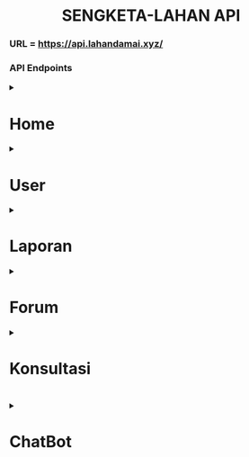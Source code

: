 <h1 style="text-align: center;">SENGKETA-LAHAN API</h1>

### URL = https://api.lahandamai.xyz/

### **API Endpoints**
<details> 
<summary><h1>Home</h1></summary>

### 1. Get Home Content 
- **Deskripsi** : Mendapatkan konten halaman utama. Konten tersebut terdiri dari jumlah laporan per bulan untuk tahun berjalan dan daftar postingan edukasi terbaru.    
- **URL**: `/api/home/get`   
- **Method**: `GET`   

#### Response
```json
{
    "data": {
        "photo_profile": "url photo profile",
        "jumlah_laporan": {
            "0": 1,
            "1": 0,
            "2": 0,
            "3": 0,
            "4": 0,
            "5": 10,
            "6": 0,
            "7": 0,
            "8": 0,
            "9": 0,
            "10": 0,
            "11": 0,
        },
            
        "edukasi": [
            {
                "id": "uuid",
                "judul": "string",
                "deskripsi": "string",
                "isi": "string",
                "publisher": "string",
                "tanggal_upload": "2024-06-10T00:00:00.000Z",
                "sumber": "string",
                "isRecommended": "boolean",
                "fotos": [
                    "https://example.com/foto1.jpg",
                    ...
                ]
            },
            ...
        ]
    }
}
```
</details>

<details>
  <summary><h1>User</h1></summary>

### **1. Register User**
- **URL**: `/api/users/register`
- **Method**: `POST`
- **Body**:
  ```json
  {
    "email": "string",
    "nama": "string",
    "alamat": "string",
    "nik": "string",
    "password": "string",
    "tanggal_lahir": "string"
  }
  ```
- **Success Response**:
  - **Code**: `200 OK`
  - **Content**:
    ```json
    {
      "data": {
        "email": "string",
        "nama": "string"
      }
    }
    ```
- **Error Response**:
  - **Code**: `400 Bad Request`
  - **Content**: `email atau NIK sudah ada`

### **2. Login User**
- **URL**: `/api/users/login`
- **Method**: `POST`
- **Body**:
  ```json
  {
    "email": "string",
    "password": "string"
  }
  ```
- **Success Response**:
  - **Code**: `200 OK`
  - **Content**:
    ```json
    {
      "data": {
        "token": "string",
        "nama": "string",
        "role": "string",
        "email": "string",
        "nik": "string"
      }
    }
    ```
  - **Cookie**: `token` (httpOnly)
- **Error Response**:
  - **Code**: `401 Unauthorized`
  - **Content**: `email or password wrong`

### **3. Get Current User**
- **URL**: `/api/users/current`
- **Method**: `GET`
- **Headers**:
  - **Cookie**: `token=string`
- **Success Response**:
  - **Code**: `200 OK`
  - **Content**:
    ```json
    {
      "data": {
        "email": "string",
        "nama": "string",
        "alamat": "string",
        "nik": "string",
        "tanggal_lahir": "string"
      }
    }
    ```
- **Error Response**:
  - **Code**: `404 Not Found`
  - **Content**: `User tidak ditemukan`


### 4. Get All User
- **URL**: `/api/users/get/all`
- **Method**: `GET`
- **Headers**:
  - **Authorization**: Bearer <token>
- **Success Response**:
  - **Code**: `200 OK`
  - **Content**:

### 5. Update User
- **URL**: `/api/users/update`
- **Method**: `PUT`
- **Description**: memperbarui detail pengguna termasuk foto profil dengan pembaruan satu gambar profil per permintaan.
- **Headers**:
  - **Content-Type**: multipart/form-data
- **Success Response**:
  - **Code**: `200 OK`   

#### Body
- **Multipart/Form-Data**: 
  - `files`: (opsional) File gambar profil untuk diunggah.
  - Detail pengguna lainnya sebagai field JSON.

- **Request**
  ```json
  {
    "email": "string",
    "nama": "string",
    "alamat": "string",
    "nik": "string",
    "tanggal_lahir": "string",
    "foto": [<file>]
  }
  ```

- **Response**
  - Success (200)
  ```json
  {
    "data": {
      "email": "string",
      "role": "string",
      "nama": "string",
      "alamat": "string",
      "nik": "string",
      "tanggal_lahir": "string",
      "foto": "string"
    }
  }
  ```

- **Errors**
  - **400 Bad Request**
    - If more than one file is uploaded:
      ```json
      {
        "error": "only one file allowed"
      }
      ```
  - **401 Unauthorized**
    - If the user is not authenticated.
  - **500 Internal Server Error**
    - If there is a server-side error during the update process.




### 6. Update User Role 
- **URL**: `/api/users/update/role`
- **Description** : mengganti peran pengguna, jika pengguna umum maka menjadi admin dan jika admin maka menjadi pengguna umum
- **Method**: `PUT`
- **Body**:
  ```json
  {}
  ```
- **Success Response**:
  - **Code**: `200 OK`
  - **Content**:
    ```json
    {
      "data": {
        "email": "string",
        "role": "string"
      }
    }
    ```

### 7. get other user by nik
- **URL**: `/api/users/:nik/get/`
- **Description** : Dapatkan detail pengguna berdasarkan nik
- **Method**: `GET`
- **Reqeuest Parameter**: (nik) NIK user
- hanya dapat dipanggil oleh user role admin
- **Success Response**:
  - **Code**: `200 OK`
  - **Content**:
    ```json
    {
      "data": {
          "email": "string",
          "nama": "string",
          "alamat": "string",
          "nik": "string",
          "tanggal_lahir": "string",
          "role": "string",
          "foto": "https://storage.googleapis.com/lahan-damai/example-example.jpg"
      }
    }
    ```

</details>

<details> 
<summary><h1>Laporan</h1></summary>

### 1. Create Laporan
- **url:** `/api/laporan/create`  
- **Method:** `POST`  
- **Description:** Membuat laporan baru.  
- **Headers:**  
  - `Authorization: Bearer <token>`  
  - `Content-Type: multipart/form-data`

**Request Body:**
```json
{
  "no_sertifikat": "string",
  "deskripsi": "string",
  "latitude": "float",
  "longitude": "float",
  "proses_laporan": "string",
  "foto": [<file1>, <file2>, ...],
  "tanggal_lapor": "string"
}
```

    **Note:**
    - `tanggal_lapor` Jika tidak diberikan maka akan diisi dengan tanggal saat ini.


**Responses:**
- `200 OK`: Laporan berhasil dibuat.
```json
{
  "data": {
    "latitude": "string",
    "longitude": "string",
    "no_sertifikat": "string",
    "user_nik": "string",
    "deskripsi": "string",
    "proses_laporan": "string",
    "tanggal_lapor": "string"
  }
}
```
- `400 Bad Request`: Permintaan tidak valid.
- `500 Internal Server Error`: Kesalahan server.

---

### 2. Get Koordinat Laporan
- **url:** `/api/map/get`  
- **Method:** `GET`  
- **Description:** Mendapatkan koordinat semua laporan milik pengguna. jika admin, maka akan mengembalikan semua koordinat yang ada di database.  
- **Headers:**  
  - `Authorization: Bearer <token>`

**Responses:**
- `200 OK`: Berhasil mendapatkan koordinat.
```json
{
  "data": [
    {
      "no_sertifikat": "string",
      "latitude": "float",
      "longitude": "float"
    },
    ...
  ]
}
```
- `500 Internal Server Error`: Kesalahan server.

---

### 3. Get Laporan
- **url:** `/api/laporan/:user_nik/:no_sertifikat/get`  
- **Method:** `GET`  
- **Description:** Mendapatkan laporan berdasarkan nomor sertifikat dan nik user pelapor.  
- **Headers:**  
  - `Authorization: Bearer <token>`
**Responses:**
- `200 OK`: Berhasil mendapatkan laporan.
```json

{
    "data": {
        "latitude": -6.966150271,
        "longitude": 107.6612558,
        "no_sertifikat": "10.15.2...",
        "user_nik": "123456...",
        "deskripsi": "Tanah atas nama Coki, meng...",
        "proses_laporan": "Diproses",
        "tanggal_lapor": "2024-05-04T...",
        "fotos": ["https://storage.go ...."],
        "is_voted": false,
        "vote": 10, // jumlah vote
        "id": "ewradf",
        "komentar_sengketa": [
            {
                "comment": "isi komen",
                "id": "704ed6f1-cd...",
                "user": {
                    "nama": "Daf...",
                    "nik": "1234..",
                    "foto": "https://storage.go..."
                }
            }
        ],
        "count_lapor": 1 // jumlah laporan yang memiliki no sertifikat yang sama
    }
}

```
- `404 Not Found`: Laporan tidak ditemukan.
- `500 Internal Server Error`: Kesalahan server.

---

### 4. Delete Laporan
- **url:** `/api/laporan/delete`  
- **Method:** `DELETE`  
- **Description:** Menghapus laporan berdasarkan nomor sertifikat.  
- **Headers:**  
  - `Authorization: Bearer <token>`

**Request Body:**
```json
{
  "no_sertifikat": "string",
  "user_nik": "string"
}
```

**Responses:**
- `200 OK`: Laporan berhasil dihapus.
```json
{
  "data": "success"
}

```
- `404 Not Found`: Laporan tidak ditemukan.
- `500 Internal Server Error`: Kesalahan server.

---

### 5. Update Laporan
- **url:** `/api/laporan/update`  
- **Method:** `PUT`  
- **Description:** Memperbarui laporan berdasarkan nomor sertifikat.  
- **Headers:**  
  - `Authorization: Bearer <token>`

**Request Body:**
```json
{
  "no_sertifikat": "string",
  "user_nik": "string",
  "deskripsi": "string",
  "latitude": "float",
  "longitude": "float",
  "proses_laporan": "string",
  "tanggal_lapor": "string"
}
```

**Responses:**
```json
{
  "data": {
    "no_sertifikat": "string",
    "deskripsi": "string",
    "latitude": "string",
    "longitude": "string",
    "proses_laporan": "string",
    "tanggal_lapor": "string", 
    "user_nik": "string"
  }
}
```
- `200 OK`: Laporan berhasil diperbarui.
- `404 Not Found`: Laporan tidak ditemukan.
- `400 Bad Request`: Permintaan tidak valid.
- `500 Internal Server Error`: Kesalahan server.

---

### 6. Delete Laporan Photos
- **url:** `/api/laporan/photos/delete`  
- **Method:** `DELETE`  
- **Description:** Menghapus semua foto terkait laporan berdasarkan nomor sertifikat.  
- **Headers:**  
  - `Authorization: Bearer <token>`

**Request Body:**
```json
{
  "no_sertifikat": "string",
  "user_nik": "string"
}
```

**Responses:**
```json
{
  "data": "success"
}
```
- `200 OK`: Foto laporan berhasil dihapus.
- `404 Not Found`: Laporan atau foto tidak ditemukan.
- `500 Internal Server Error`: Kesalahan server.

---

### 7. Add Photos to Laporan
- **url:** `/api/laporan/photos/add`  
- **Method:** `PUT`  
- **Description:** Menambahkan foto ke laporan berdasarkan nomor sertifikat.  
- **Headers:**  
  - `Authorization: Bearer <token>`
  - `Content-Type: multipart/form-data`

**Request Body:**
```json
{
  "no_sertifikat": "string",
  "user_nik": "string",
  "files": [<file1>, <file2>, ...]
}
```

**Responses:**
```json
{
  "data": "success"
}
```
- `200 OK`: Foto berhasil ditambahkan.
- `404 Not Found`: Laporan tidak ditemukan.
- `400 Bad Request`: Permintaan tidak valid.
- `500 Internal Server Error`: Kesalahan server.

### 8. Get All Laporan Sengketa
**Endpoint:** `/api/laporan/get/all`  
**Method:** `GET`  
**Description:** Mendapatkan semua laporan sengketa yang tersimpan, diurutkan berdasarkan tanggal lapor dari yang terbaru.  
**Headers:**  
- `Authorization: Bearer <token>`

**Responses:**
- `200 OK`: Berhasil mendapatkan semua laporan sengketa.
```json
{
  "data": [
      {
          "latitude": -6....,
          "longitude": 106...,
          "no_sertifikat": "10.15.22...",
          "user_nik": "1234567...",
          "deskripsi": "Tanah atas nama muh..",
          "proses_laporan": "Diproses",
          "tanggal_lapor": "2024-06-...",
          "vote": 1,
          "id": "pun..",
          "fotos": [
              "https://stora..."
          ],
          "komentar_sengketa": [
            {
                "comment": "isi komen",
                "id": "704ed6f1-cd...",
                "user": {
                    "nama": "Daf...",
                    "nik": "1234..",
                    "foto": "https://storage.go..."
                }
            }
          ],
          "is_voted": false
      },
    ...
  ]
}
```

- `500 Internal Server Error`: Kesalahan server.

---

### 9. Get Laporan Sengketa Milik User
**Endpoint:** `/api/laporan/get/user/`  
**Method:** `GET`  
**Description:** Mendapatkan semua laporan sengketa yang terkait dengan pengguna.
**Headers:**  
- `Authorization: Bearer <token>`

**Request:**
```json
{
  "user_nik": "string" // opsional
}
```

**Responses:**
```json
{
  "data": [
      {
          "latitude": -6....,
          "longitude": 106...,
          "no_sertifikat": "10.15.22...",
          "user_nik": "1234567...",
          "deskripsi": "Tanah atas nama muh..",
          "proses_laporan": "Diproses",
          "tanggal_lapor": "2024-06-...",
          "vote": 1,
          "id": "pun..",
          "fotos": [
              "https://stora..."
          ],
          "komentar_sengketa": [
            {
                "comment": "isi komen",
                "id": "704ed6f1-cd...",
                "user": {
                    "nama": "Daf...",
                    "nik": "1234..",
                    "foto": "https://storage.go..."
                }
            }
          ],
          "is_voted": false
      },
    ...
  ]
}
```

### 10. mendapatkan seluruh Laporan Sengketa berdasarkan jumlah vote
**Endpoint:** `/api/laporan/get/by/vote`  
**Method:** `GET`  
**Headers:**  
- `Authorization: Bearer <token>`

**Responses:**
```json
{
  "data": [
      {
          "latitude": -6....,
          "longitude": 106...,
          "no_sertifikat": "10.15.22...",
          "user_nik": "1234567...",
          "deskripsi": "Tanah atas nama muh..",
          "proses_laporan": "Diproses",
          "tanggal_lapor": "2024-06-...",
          "vote": 1,
          "id": "pun..",
          "fotos": [
              "https://stora..."
          ],
          "komentar_sengketa": [
            {
                "comment": "isi komen",
                "id": "704ed6f1-cd...",
                "user": {
                    "nama": "Daf...",
                    "nik": "1234..",
                    "foto": "https://storage.go..."
                }
            }
          ],
          "is_voted": false
      },
    ...
  ]
}
```

### 11. menambahkan vote ke laporan sengketa
**Endpoint:** `/api/laporan/vote`  
**Method:** `POST`  
**Headers:**  
- `Authorization: Bearer <token>`

**Request:**
```json
{
  "no_sertifikat": "string", 
  "user_nik": "string" // nik milik pelapor bukan milik voter
}
```
**Responses:**
```json
{
    "data": "success"
}
```

### 12. menghapus vote ke laporan sengketa
**Endpoint:** `/api/laporan/unvote`  
**Method:** `DELETE`  
**Headers:**  
- `Authorization: Bearer <token>`

**Request:**
```json
{
  "no_sertifikat": "string", 
  "user_nik": "string" // nik milik pelapor bukan milik voter
}
```
**Responses:**
```json
{
    "data": "success"
}
```

### 13. menambahkan comment ke laporan sengketa
**Endpoint:** `/api/laporan/comment/add`  
**Method:** `POST`  
**Headers:**  
- `Authorization: Bearer <token>`

**Request:**
```json
{
  "no_sertifikat": "string", 
  "user_nik": "string", // nik milik pelapor bukan milik voter
  "comment": "string" // isi comment
}
```
**Responses:**
```json
{
    "data": {
        "user_commenter_nik": "user_commenter_nik",
        "user_nik": "user_nik",
        "no_sertifikat": "no_sertifikat",
        "comment": "comment"
    }
}
```

### 14. menghapus comment di laporan sengketa
**Endpoint:** `/api/laporan/comment/delete`
**Method:** `DELETE`  
**Headers:**  
- `Authorization: Bearer <token>`

**Request:**
```json
{
  "id": "string"
}
```
**Responses:**
```json
{
    "data": "succes"
}
```

### 15. mendapatkan komen pada laporan sengketa
**Endpoint:** `/api/laporan/:user_nik/:no_sertifikat/comment/getall`
**Method:** `GET`  
**Headers:**  
- `Authorization: Bearer <token>`
**Responses:**
```json
{
    "data": [
        {
            "comment": "comment",
            "id": "704ed6f1-cd...",
            "user": {
                "nama": "Daf..",
                "foto": "https://storage.goo..."
            }
        }
    ]
}
```
### 16. Get Laporan by laporan id
- **url:** `/api/laporan/:id/id`  
- **Method:** `GET`  
- **Headers:**  
  - `Authorization: Bearer <token>`
```json

{
    "data": {
        "latitude": -6.966150271,
        "longitude": 107.6612558,
        "no_sertifikat": "10.15.2...",
        "user_nik": "123456...",
        "deskripsi": "Tanah atas nama Coki, meng...",
        "proses_laporan": "Diproses",
        "tanggal_lapor": "2024-05-04T...",
        "fotos": ["https://storage.go ...."],
        "is_voted": false,
        "vote": 10, // jumlah vote
        "id": "ewradf",
        "komentar_sengketa": [
            {
                "comment": "isi komen",
                "id": "704ed6f1-cd...",
                "user": {
                    "nama": "Daf...",
                    "nik": "1234..",
                    "foto": "https://storage.go..."
                }
            }
        ],
        "count_lapor": 1 // jumlah laporan yang memiliki no sertifikat yang sama
    }
}

</details>


<details> 
<summary><h1> Edukasi</h1></summary>

### 1. Get Post Edukasi
**Endpoint:** `/api/edukasi/:id/get`  
**Method:** `GET`  
**Description:** Mendapatkan detail post edukasi berdasarkan ID.  
**Headers:**  
- `Authorization: Bearer <token>`

**Path Parameters:**
- `id` (integer): ID dari post edukasi yang ingin didapatkan.

**Responses:**
- `200 OK`: Berhasil mendapatkan post edukasi.
```json
{
  "data": {
    "id": "string",
    "judul": "string",
    "deskripsi": "string",
    "isi": "string",
    "publisher": "string",
    "tanggal_upload": "string",
    "sumber": "string",
    "fotos": ["url1", "url2", ...]
  }
}
```

---

### 2. Get All Post Edukasi
**Endpoint:** `/api/edukasi/get`  
**Method:** `GET`  
**Description:** Mendapatkan semua post edukasi.  
**Headers:**  
- `Authorization: Bearer <token>`

**Responses:**
- `200 OK`: Berhasil mendapatkan semua post edukasi.
```json
{
  "data": [
    {
      "id": "string",
      "judul": "string",
      "deskripsi": "string",
      "isi": "string",
      "publisher": "string",
      "tanggal_upload": "string",
      "sumber": "string",
      "fotos": ["url1", "url2", ...]
    },
    ...
  ]
}
```

---

### 3. Create Post Edukasi
**Endpoint:** `/api/edukasi/create`  
**Method:** `POST`  
**Description:** Membuat post edukasi baru.  
**Headers:**  
- `Authorization: Bearer <token>`
- `Content-Type: application/json`

**Request Body:**
```json
{
  "judul": "string",
  "deskripsi": "string",
  "isi": "string",
  "publisher": "string",
  "tanggal_upload": "string",
  "foto": [<file1>, <file2>, ...],
  "sumber": "string"
}
```

**Responses:**
- `200 OK`: Post edukasi berhasil dibuat.
```json
{
  "data": {
    "id": "integer",
    "judul": "string",
    "deskripsi": "string",
    "isi": "string",
    "publisher": "string",
    "tanggal_upload": "string"
  }
}
```

---

### 4. Update Post Edukasi
**Endpoint:** `/api/edukasi/update/:id`  
**Method:** `PUT`  
**Description:** Memperbarui post edukasi berdasarkan ID.  
**Headers:**  
- `Authorization: Bearer <token>`
- `Content-Type: application/json`

**Path Parameters:**
- `id` (integer): ID dari post edukasi yang ingin diperbarui.

**Request Body:**
```json
{
  "judul": "string",
  "deskripsi": "string",
  "isi": "string",
  "publisher": "string",
  "tanggal_upload": "string",
  "sumber": "string"
}
```

**Responses:**
- `200 OK`: Post edukasi berhasil diperbarui.
```json
{
  "data": {
    "id": "integer",
    "judul": "string",
    "deskripsi": "string",
    "isi": "string",
    "publisher": "string",
    "tanggal_upload": "string",
    "sumber": "string"
  }
}
```

---

### 5. Delete Post Edukasi
**Endpoint:** `/api/edukasi/delete/:id`  
**Method:** `DELETE`  
**Description:** Menghapus post edukasi berdasarkan ID.  
**Headers:**  
- `Authorization: Bearer <token>`

**Path Parameters:**
- `id` (integer): ID dari post edukasi yang ingin dihapus.

**Responses:**
- `200 OK`: Post edukasi berhasil dihapus.
```json
{
  "data": "success"
}
```

---

### 6. Delete Post Photos
**Endpoint** `/api/edukasi/photos/delete/:id`   
**Method** `DELETE`   
Response:
```json
{
  "data": "success"
}

```
- 200 OK: { "data": "success" }
- 404 Not Found: No photos found for the post
- 500 Internal Server Error: Server error


### 7. Add Photos to a Post
**Endpoint**: `/api/edukasi/photos/add/:id`   
**Method**: `PUT`   
**Request**: Multipart form data with files field containing image files  
**Response**:
```json
{
  "data": "success"
}

```


### 8. Get Recommended Artikel Edukasi
**Endpoint:** `/api/edukasi/recommended/get`  
**Method:** `GET`  
**Description:** 
**Headers:**  
- `Authorization: Bearer <token>`

**Responses:**
```json
{
    "data": [
        {
            "id": 1,
            "judul": "string",
            "deskripsi": "string",
            "isi": "string",
            "publisher": "string",
            "tanggal_upload": "2023-11-30T00:00:00.000Z",
            "sumber": "string",
            "fotos": [...]
        },
        ...
    ]
}
```

---

</details>

<details> 
<summary> <h1> Forum </h1></summary>

### 1. Membuat Thread Forum
**Endpoint:** `/api/forum/create`  
**Method:** `POST`  
**Deskripsi:** Membuat thread baru di forum.  
**Headers:**
- `Authorization: Bearer <token>`

**Request Body:**
```json
{
  "judul": "string",
  "isi": "string"
}
```

**Responses:**
- `200 OK`: Berhasil membuat thread.
```json
{
  "data": {
    "id": "string",
    "judul": "string",
    "isi": "string",
    "user_nik": "string",
    "tanggal_upload": "string"
  }
}
```

### 2. Membuat Balasan Thread Forum
**Endpoint:** `/api/forum/reply/add`  
**Method:** `POST`  
**Deskripsi:** Membuat balasan baru di thread forum.  
**Headers:**
- `Authorization: Bearer <token>`

**Request Body:**
```json
{
  "thread_id": "string",
  "isi": "string"
}
```

**Responses:**
- `200 OK`: Berhasil membuat balasan.
```json
{
  "data": {
    "id": "string",
    "isi": "string",
    "user_nik": "string",
    "tanggal_upload": "string"
  }
}
```

### 3. Mendapatkan Thread Forum
**Endpoint:** `/api/forum/:id/get`  
**Method:** `GET`  
**Deskripsi:** Mendapatkan detail dari sebuah thread forum berdasarkan ID.  
**Parameters:**
- `id` (path parameter): ID dari thread yang ingin diambil.
**Headers:**
- `Authorization: Bearer <token>`


**Responses:**
- `200 OK`: Berhasil mendapatkan thread.
```json
{
  "data": {
    "id": "string",
    "judul": "string",
    "isi": "string",
    "user_nik": "string",
    "tanggal_upload": "string"
  }
}
```
### 3.1 Mendapatkan Thread Forum beserta Reply
**Endpoint:** `/api/forum/:id/detail/get`  
**Method:** `GET`  
**Deskripsi:** Mendapatkan seluruh detail dari suatu thread  
**Parameters:**
- `id` (path parameter): ID dari thread yang ingin diambil.
**Headers:**
- `Authorization: Bearer <token>`


**Responses:**
- `200 OK`: Berhasil mendapatkan thread.
```json
{
    "data": {
        "id": "string",
        "judul": "string",
        "isi": "string",
        "tanggal_upload": "string",
        "total_reply": "integer",
        "user": {
            "nama": "string",
            "foto": "string",
            "email": "string",
            "nik": "string"
        },
        "replies": [
            {
                "id": "string",
                "thread_id": "string",
                "isi": "string",
                "tanggal_upload": "string",
                "user": {
                    "nama": "string",
                    "foto": "string",
                    "email": "string",
                    "nik": "string"
                },
                "replies": [
                    {...},
                    {...},
                    {...},
                ]
            },
            {...},
            {...},
            
        ]
    }
}
```
### 4. Mendapatkan Balasan Thread Forum
**Endpoint:** `/api/forum/:id/replies/get`  
**Method:** `GET`  
**Deskripsi:** Mendapatkan semua balasan dari sebuah thread forum berdasarkan ID thread.  
**Parameters:**
- `id` (path parameter): ID dari thread yang balasannya ingin diambil.
**Headers:**
- `Authorization: Bearer <token>`

**Responses:**
- `200 OK`: Berhasil mendapatkan balasan.
```json
{
  "data": [
    {
      "id": "string",
      "isi": "string",
      "user_nik": "string",
      "tanggal_upload": "string"
    },
    ...
  ]
}
```

### 5. Mendapatkan Semua Thread Forum
**Endpoint:** `/api/forum/get/all`  
**Method:** `GET`  
**Deskripsi:** Mendapatkan semua thread forum.
**Headers:**
- `Authorization: Bearer <token>`

**Responses:**
- `200 OK`: Berhasil mendapatkan semua thread.
```json
{
    "data": [
        {
            "id": "string",
            "judul": "string",
            "isi": "string",
            "tanggal_upload": "2024-06-06T14:37:38.597Z",
            "total_reply": "int",
            "user": {
                "nama": "string",
                "foto": "https://storage.googleapis.com/...",
                "email": "string",
                "nik": "string"
            }
        },
        ...
    ]
}
```

### 6. Menghapus Thread Forum
**Endpoint:** `/api/forum/:id/delete`  
**Method:** `DELETE`  
**Deskripsi:** Menghapus sebuah thread forum berdasarkan ID.  
**Headers:**
- `Authorization: Bearer <token>`

**Parameters:**
- `id` (path parameter): ID dari thread yang ingin dihapus.

**Responses:**
- `200 OK`: Berhasil menghapus thread.
```json
{
  "data": "success"
}
```

### 7. Menghapus Balasan Thread Forum
**Endpoint:** `/api/forum/reply/:id/delete`  
**Method:** `DELETE`  
**Deskripsi:** Menghapus sebuah balasan di thread forum berdasarkan ID balasan.  
**Headers:**
- `Authorization: Bearer <token>`

**Parameters:**
- `id` (path parameter): ID dari balasan yang ingin dihapus.

**Responses:**
- `200 OK`: Berhasil menghapus balasan.
```json
{
  "data": "success"
}
```

### 8. Memperbarui Thread Forum
**Endpoint:** `/api/forum/:id/update`  
**Method:** `PUT`  
**Deskripsi:** Memperbarui sebuah thread forum berdasarkan ID.  
**Headers:**
- `Authorization: Bearer <token>`

**Parameters:**
- `id` (path parameter): ID dari thread yang ingin diperbarui.

**Request Body:**
```json
{
  "judul": "string",
  "isi": "string"
}
```

**Responses:**
- `200 OK`: Berhasil memperbarui thread.
```json
{
  "data": "success"
}
```

### 9. Memperbarui Balasan Thread Forum
**Endpoint:** `/api/forum/reply/:id/update`  
**Method:** `PUT`  
**Deskripsi:** Memperbarui sebuah balasan di thread forum berdasarkan ID balasan.  
**Headers:**
- `Authorization: Bearer <token>`

**Parameters:**
- `id` (path parameter): ID dari balasan yang ingin diperbarui.

**Request Body:**
```json
{
  "isi": "string"
}
```

**Responses:**
- `200 OK`: Berhasil memperbarui balasan.
```json
{
  "data": "success"
}
```
</details>


<details>
<summary><h1> Konsultasi <h1></summary>

### Get All Experts
- **Endpoint**: `/api/konsultasi/ahli/get`
- **Method**: `GET`
- **Description**: Ambil semua ahli.
- **Headers:** `Authorization: Bearer <token>`

- **Response**:
    - **Status**: `200 OK`
    - **Body**:
        ```json
        {
            "data": [
                {
                    "id": "uuid",
                    "nama": "John Doe",
                    "bidang": "Psychology",
                    "nomor_wa": "1234567890",
                    "deskripsi": "Expert in psychology",
                    "lama_kerja": 5,
                    "foto": "https://storage.googleapis.com/bucket/1-photo.jpg",
                    "rating": 4,
                    "total_review": 5,
                },
                ...
            ]
        }
        ```

### Get Experts by Field
- **Endpoint**: `/api/konsultasi/ahli/get/bidang/:bidang`
- **Method**: `GET`
- **Description**: Dapatkan ahli berdasarkan bidangnya.
- **Parameters**:
    - `bidang` (string) - bidang keahliannya.
- **Headers:** `Authorization: Bearer <token>`
- **Response**:
    - **Status**: `200 OK`
    - **Body**:
        ```json
        {
            "data": [
                {
                    "id": "uuid",
                    "nama": "John Doe",
                    "bidang": "Psychology",
                    "nomor_wa": "1234567890",
                    "deskripsi": "Expert in psychology",
                    "lama_kerja": "5",
                    "foto": "https://storage.googleapis.com/bucket/1-photo.jpg",
                    "rating": 4,
                    "total_review": 5,
                },
                ...
            ]
        }
        ```

### Get Expert by ID
- **Endpoint**: `/api/konsultasi/ahli/get/:id`
- **Method**: `GET`
- **Description**: Mengambil ahli berdasarkan ID.
- **Parameters**:
    - `id` The ID of the expert.
- **Headers:** `Authorization: Bearer <token>`
- **Response**:
    - **Status**: `200 OK`
    - **Body**:
        ```json
        {
            "data": {
                "id": "uuid",
                "nama": "John Doe",
                "bidang": "Psychology",
                "nomor_wa": "1234567890",
                "deskripsi": "Expert in psychology",
                "lama_kerja": "5",
                "foto": "https://storage.googleapis.com/bucket/1-photo.jpg"
            }
        }
        ```

### Get Reviews of an Expert
- **Endpoint**: `/api/konsultasi/ahli/get/:id/ulasan`
- **Method**: `GET`
- **Description**: Ambil ulasan seorang ahli berdasarkan ID.
- **Headers:** `Authorization: Bearer <token>`
- **Parameters**:
    - `id` The ID of the expert.
- **Response**:
    - **Status**: `200 OK`
    - **Body**:
        ```json
        {
            "data": [
                {
                    "id": "uuid",
                    "ahli_id": 1,
                    "rating": 4,
                    "user_nik": "9876543210",
                    "isi": "Great consultation!"
                },
                ...
            ]
        }
        ```

### Get Rating of an Expert
- **Endpoint**: `/api/konsultasi/ahli/get/:id/rating`
- **Method**: `GET`
- **Description**: Ambil rating rata-rata seorang ahli berdasarkan ID.
- **Headers:** `Authorization: Bearer <token>`
- **Parameters**:
    - `id` The ID of the expert.
- **Response**:
    - **Status**: `200 OK`
    - **Body**:
        ```json
        {
            "data": {
                "rating": 4.5
            }
        }
        ```

### Get expert detail
- **Endpoint**: `/api/konsultasi/ahli/get/:id/detail`
- **Method**: `GET`
- **Description**: Mendapatkan detail dari sebuah ahli berdasarkan ID.
- **Headers:** `Authorization: Bearer <token>`
- **Parameters**:
    - `id` id ahli.
- **Response**:
    - **Status**: `200 OK`
    - **Body**:
        ```json
        {
            "data": {
                "id": "string",
                "nama": "string",
                "bidang": "string",
                "nomor_wa": "string",
                "deskripsi": "string",
                "lama_kerja": "integer",
                "foto": "string",
                "rating": "integer",
                "reviews": [
                    {
                        "ahli_id": "string",
                        "rating": "integer",
                        "user_nik": "string",
                        "isi": "string",
                        "nama": "string",
                        "foto": "string"
                    }
                    ...
                ],
                "total_review": "integer"
            }
        }
        ```


### Create Review for an Expert
- **Endpoint**: `/api/konsultasi/ahli/:id/ulasan`
- **Method**: `POST`
- **Description**: Buat ulasan untuk seorang ahli.
- pengguna hanya dapat membuat maksimal 1 ulasan untuk satu ahli 
- **Headers:** `Authorization: Bearer <token>`
- **Parameters**:
    - `id` The ID of the expert.
- **Request Body**:
    ```json
    {
        "rating": 5,
        "isi": "Excellent service!"
    }
    ```
- **Response**:
    - **Status**: `200 OK`
    - **Body**:
        ```json
        {
            "data": {
                "ahli_id": 1,
                "rating": 5,
                "user_nik": "1234567890",
                "isi": "Excellent service!"
            }
        }
        ```

### Add Expert to Favorite List
- **Endpoint**: `/api/konsultasi/ahli/:id/favorite`
- **Method**: `POST`
- **Description**: Menambahkan pakar ke daftar favorit pengguna
- **Headers:** `Authorization: Bearer <token>`
- **Parameters**:
    - `id` The ID of the expert.

- **Response**:
    - **Status**: `200 OK`
    - **Body**:
        ```json
        {
            "data": "success"
        }
        ```

### delete Expert from Favorite List
- **Endpoint**: `/api/konsultasi/ahli/:id/favorite`
- **Method**: `DELETE`
- **Description**: Menghapus pakar dari daftar favorit pengguna
- **Headers:** `Authorization: Bearer <token>`
- **Parameters**:
    - `id` The ID of the expert.

- **Response**:
    - **Status**: `200 OK`
    - **Body**:
        ```json
        {
            "data": "success"
        }
        ```

### get User Expert Favorite List
- **Endpoint**: `/api/konsultasi/ahli/favorite/get`
- **Method**: `GET`
- **Description**: Mengambil daftar pakar yang telah ditambahkan pengguna ke daftar favorit mereka.
- **Headers:** `Authorization: Bearer <token>`
- **Response**:
    - **Status**: `200 OK`
    - **Body**:
        ```json
        {
            "data": [
                {
                    "id": "string",
                    "nama": "string",
                    "bidang": "string",
                    "nomor_wa": "string",
                    "deskripsi": "string",
                    "lama_kerja": 5,
                    "foto": "url string",
                    "rating": 4
                }
            ]
        }
        ```
---

### Create Expert
- **Endpoint**: `/api/konsultasi/ahli/create`
- **Method**: `POST`
- **Description**: Membuat pakar baru.
- **Headers:** `Authorization: Bearer <token>`
- **Request Body**:
    ```json
    {
        "nama": "John Doe",
        "bidang": "Psychology",
        "nomor_wa": "1234567890",
        "deskripsi": "Expert in psychology",
        "lama_kerja": "5",
        "foto": "<file>"
    }
    ```
- **Response**:
    - **Status**: `200 OK`
    - **Body**:
        ```json
        {
            "data": {
                "id": "uuid",
                "nama": "John Doe",
                "bidang": "Psychology",
                "nomor_wa": "1234567890",
                "deskripsi": "Expert in psychology",
                "lama_kerja": "5",
                "foto": "https://storage.googleapis.com/bucket/1-photo.jpg"
            }
        }
        ```

### Update Expert
- **Endpoint**: `/api/konsultasi/ahli/update/:id`
- **Method**: `PUT`
- **Description**: Memperbarui detail pakar.
- **Headers:** `Authorization: Bearer <token>`
- **Parameters**:
    - `id` The ID of the expert.
- **Request Body**:
    ```json
    {
        "nama": "John Doe",
        "bidang": "Psychology",
        "nomor_wa": "1234567890",
        "deskripsi": "Expert in psychology",
        "lama_kerja": "5"
    }
    ```
- **Response**:
    - **Status**: `200 OK`
    - **Body**:
        ```json
        {
            "data": {
                "id": "uuid",
                "nama": "John Doe",
                "bidang": "Psychology",
                "nomor_wa": "1234567890",
                "deskripsi": "Expert in psychology",
                "lama_kerja": "5",
                "foto": "https://storage.googleapis.com/bucket/1-photo.jpg"
            }
        }
        ```

### Delete Expert
- **Endpoint**: `/api/konsultasi/ahli/delete/:id`
- **Method**: `DELETE`
- **Description**: Menghapus pakar berdasarkan ID.
- **Headers:** `Authorization: Bearer <token>`
- **Parameters**:
    - `id` The ID of the expert.
- **Response**:
    - **Status**: `200 OK`
    - **Body**:
        ```json
        {
            "data": "success"
        }
        ```

### Delete Ulasan Ahli 
- **Endpoint**: `/api/konsultasi/ahli/:id/ulasan`
- **Method**: `DELETE`
- **Description**: hapus ulasan ahli berdasarkan id ahli.
- **Headers:** `Authorization: Bearer <token>`
- **Parameters**:
    - `id` The ID of the expert.
- **Request**: 
    - jika admin yang melakukan delete tambahkan request body dengan atribut user_nik milik ulasan yang ingin dihapus
    - **Body**:
    ```json
      {
        "user_nik": "string"
      }
    ```
- **Response**:
    - **Status**: `200 OK`
    - **Body**:
        ```json
        {
            "data": "success"
        }
        ```
- server akan mengembalikan respon unauthorized apabila user yang melakukan request delete bukan user pembuat ulasan

</details>


<details> 
<summary><h1>ChatBot</h1></summary>

### 1. Generate Answer
- **Endpoint**: `/api/chatbot/generate`
- **Method**: `POST`

**Request Body:**
```json
{
	"query": "string"
}
```

**Response:**
```json
{
	"data": "string"
}
```

### 2. Insert Document As Context for Chatbot
- **Endpoint**: `/api/chatbot/insert-document`
- **Method**: `POST`

**Request Body:**
- contoh:
```json
{
    "file_name": "UUTanah/UU_05_1960.pdf",
    "uu_name": "Undang-Undang Nomor 5 Tahun 1960"
}
```
- file_name: nama file di bucket google cloud, format: direktori/nama_file.pdf
- uu_name: nama undang-undang; nama uu dan file harus sesuai 

**Response:**
```json
{
	"data": "success"
}
```

</details>